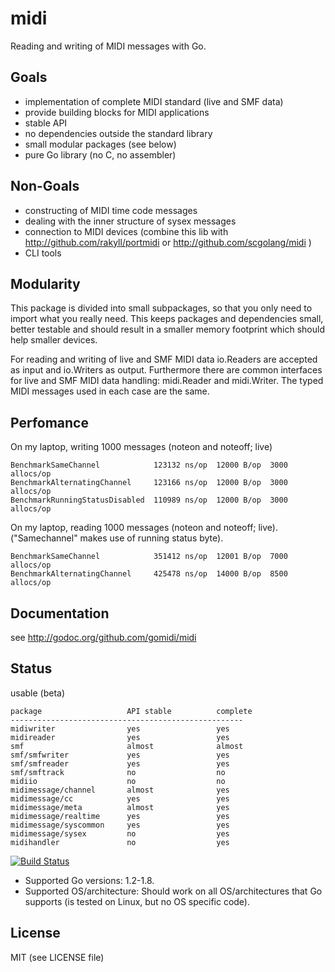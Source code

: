 # midi
Reading and writing of MIDI messages with Go.

## Goals

- implementation of complete MIDI standard (live and SMF data)
- provide building blocks for MIDI applications
- stable API
- no dependencies outside the standard library
- small modular packages (see below)
- pure Go library (no C, no assembler) 

## Non-Goals

- constructing of MIDI time code messages
- dealing with the inner structure of sysex messages
- connection to MIDI devices (combine this lib with http://github.com/rakyll/portmidi or http://github.com/scgolang/midi )
- CLI tools

## Modularity

This package is divided into small subpackages, so that you only need to import
what you really need. This keeps packages and dependencies small, better testable and should result in a smaller memory footprint which should help smaller devices.

For reading and writing of live and SMF MIDI data io.Readers are accepted as input and io.Writers as output. Furthermore there are common interfaces for live and SMF MIDI data handling: midi.Reader and midi.Writer. The typed MIDI messages used in each case are the same.

## Perfomance

On my laptop, writing 1000 messages (noteon and noteoff; live)

    BenchmarkSameChannel            123132 ns/op  12000 B/op  3000 allocs/op
    BenchmarkAlternatingChannel     123166 ns/op  12000 B/op  3000 allocs/op
    BenchmarkRunningStatusDisabled  110989 ns/op  12000 B/op  3000 allocs/op

On my laptop, reading 1000 messages (noteon and noteoff; live).
("Samechannel" makes use of running status byte).

    BenchmarkSameChannel            351412 ns/op  12001 B/op  7000 allocs/op
    BenchmarkAlternatingChannel     425478 ns/op  14000 B/op  8500 allocs/op

## Documentation

see http://godoc.org/github.com/gomidi/midi

## Status

usable (beta)

    package                   API stable          complete
    ----------------------------------------------------
    midiwriter                yes                 yes
    midireader                yes                 yes
    smf                       almost              almost
    smf/smfwriter             yes                 yes
    smf/smfreader             yes                 yes
    smf/smftrack              no                  no
    midiio                    no                  no
    midimessage/channel       almost              yes
    midimessage/cc            yes                 yes
    midimessage/meta          almost              yes
    midimessage/realtime      yes                 yes
    midimessage/syscommon     yes                 yes
    midimessage/sysex         no                  yes
    midihandler               no                  yes


[![Build Status](https://travis-ci.org/gomidi/midi.svg?branch=master)](http://travis-ci.org/gomidi/midi)

- Supported Go versions: 1.2-1.8.
- Supported OS/architecture: Should work on all OS/architectures that Go supports (is tested on Linux, but no OS specific code).

## License

MIT (see LICENSE file) 
